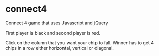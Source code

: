 # connect4
Connect 4 game that uses Javascript and jQuery

First player is black and second player is red.  

Click on the column that you want your chip to fall.  Winner has to get 4 chips in a row either horizontal, vertical or diagonal. 
